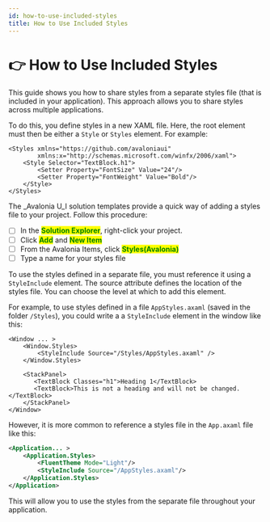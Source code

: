 ```yaml
---
id: how-to-use-included-styles
title: How to Use Included Styles
---
```



# 👉 How to Use Included Styles

This guide shows you how to share styles from a separate styles file (that is included in your application). This approach allows you to share styles across multiple applications.

To do this, you define styles in a new XAML file. Here, the root element must then be either a `Style` or `Styles` element. For example:

```markup
<Styles xmlns="https://github.com/avaloniaui"
        xmlns:x="http://schemas.microsoft.com/winfx/2006/xaml">
    <Style Selector="TextBlock.h1">
        <Setter Property="FontSize" Value="24"/>
        <Setter Property="FontWeight" Value="Bold"/>
    </Style>
</Styles>
```

The _Avalonia U_I solution templates provide a quick way of adding a styles file to your project. Follow this procedure:

* [ ] In the <mark style="color:green;">**Solution Explorer**</mark>, right-click your project.
* [ ] Click <mark style="color:green;">**Add**</mark> and <mark style="color:green;">**New Item**</mark>
* [ ] From the Avalonia Items, click <mark style="color:green;">**Styles(Avalonia)**</mark>
* [ ] Type a name for your styles file

<!--<figure><img src="../../.gitbook/assets/image (1) (4) (2).png" alt=""><figcaption></figcaption></figure>-->

To use the styles defined in a separate file, you must reference it using a `StyleInclude` element. The source attribute defines the location of the styles file. You can choose the level at which to add this element.&#x20;

For example, to use styles defined in a file `AppStyles.axaml` (saved in the folder `/Styles`), you could write a a `StyleInclude` element in the window like this:

```markup
<Window ... >
    <Window.Styles>
        <StyleInclude Source="/Styles/AppStyles.axaml" />
    </Window.Styles>

    <StackPanel>
       <TextBlock Classes="h1">Heading 1</TextBlock>
       <TextBlock>This is not a heading and will not be changed.</TextBlock>
    </StackPanel>
</Window>
```

However, it is more common to reference a styles file in the `App.axaml` file like this:

```xml
<Application... > 
    <Application.Styles>
        <FluentTheme Mode="Light"/>
        <StyleInclude Source="/AppStyles.axaml"/>
    </Application.Styles>
</Application>
```

This will allow you to use the styles from the separate file throughout your application.
